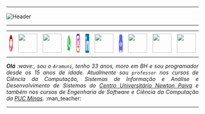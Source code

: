 ---

<div>
<img align="center" alt="Header" src="https://github.com/JoaoPDev1211/JoaoPDev1211/blob/main/img/header2.png?raw=true"/>
</div>

-----

<div align="center">
<table>
<tr>
 <td align="center" colspan="11"></td>
</tr> 
<tr>
<td><a href="https://github.com/JoaoPDev1211" target="_blank"><img src="https://github.com/JoaoPDev1211/JoaoPDev1211/blob/main/img/github5.png?raw=true" width="50px" height="50px"/></a>
</td>
<td><a href="https://replit.com/@aramuni"><img src="https://github.com/JoaoPDev1211/JoaoPDev1211/blob/main/img/replit3.svg?raw=true" width="50px" height="50px"/></a>
</td>
<td><a href="mailto:JoaoPDev1211@gmail.com" target="_blank"><img src="https://github.com/JoaoPDev1211/JoaoPDev1211/blob/main/img/gmail3.png?raw=true" width="50px" height="50px"/></a>
</td>
<td><a href="https://wa.me/5531980402103" target="_blank"><img src="https://github.com/JoaoPDev1211/JoaoPDev1211/blob/main/img/wpp2.png?raw=true" width="50px" height="50px"/></a>
</td>
<td><a href="https://www.instagram.com/JoaoPDev1211/" target="_blank"><img src="https://github.com/JoaoPDev1211/JoaoPDev1211/blob/main/img/insta2.png?raw=true" width="50px" height="50px"/></a>
</td>
<td><a href="https://www.linkedin.com/in/JoaoPDev1211/" target="_blank"><img src="https://github.com/JoaoPDev1211/JoaoPDev1211/blob/main/img/linkedin2.png?raw=true" width="50px" height="50px"/></a>
</td>
<td><a href="http://lattes.cnpq.br/1208427665892059" target="_blank"><img src="https://github.com/JoaoPDev1211/JoaoPDev1211/blob/main/img/lattes2.png?raw=true" width="50px" height="50px"/></a>
</td>
<!--<td><a href="https://slack.com/app_redirect?channel=UVD9N6VCL"><img src="https://github.com/JoaoPDev1211/JoaoPDev1211/blob/main/img/slack.png?raw=true" width="50px" height="50px"/></a>
</td>-->
<td><a href="https://discordapp.com/users/959151773728251914" target="_blank"><img src="https://github.com/JoaoPDev1211/JoaoPDev1211/blob/main/img/discord2.png?raw=true" width="50px" height="50px"/></a>
</td>
<td><a href="https://www.skoob.com.br/perfil/Aramuni" target="_blank"><img src="https://github.com/JoaoPDev1211/JoaoPDev1211/blob/main/img/skoob2.png?raw=true" width="50px" height="50px"/></a>
</td>
<td><a href="https://scholar.google.com.br/citations?user=OARYxSYAAAAJ&hl=pt-BR&oi=ao" target="_blank"><img src="https://github.com/JoaoPDev1211/JoaoPDev1211/blob/main/img/scholar2.png?raw=true" width="50px" height="50px"/></a>
</td>
<td><a href="https://calendly.com/aramuni/" target="_blank"><img src="https://github.com/JoaoPDev1211/JoaoPDev1211/blob/main/img/calendar2.png?raw=true" width="50px" height="50px"/></a>
</td>
</tr>
<tr>
 <td align="center" colspan="11"></td>
</tr> 
</table>

</div>
<div align="justify">
<i><b>Olá</b> :wave:, sou o <code>Aramuni</code>, tenho 33 anos, moro em BH e sou programador desde os 15 anos de idade. Atualmente sou <code>professor</code> nos cursos de Ciência da Computação, Sistemas de Informação e Análise e Desenvolvimento de Sistemas do <a href="https://newtonpaiva.br/" target="_blank">Centro Universitário Newton Paiva</a> e também nos cursos de Engenharia de Software e Ciência da Computação da <a href="https://www.pucminas.br/" target="_blank">PUC Minas</a>.</i> :man_teacher:<br />
</div>

-----
